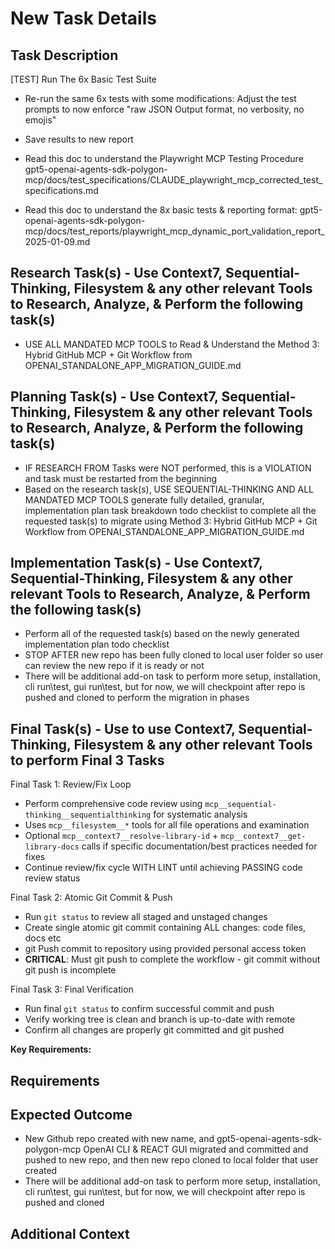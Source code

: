 # New Task Details

## Task Description

[TEST] Run The 6x Basic Test Suite

- Re-run the same 6x tests with some modifications: Adjust the test prompts to now enforce "raw JSON Output format, no verbosity, no emojis"
- Save results to new report

- Read this doc to understand the Playwright MCP Testing Procedure gpt5-openai-agents-sdk-polygon-mcp/docs/test_specifications/CLAUDE_playwright_mcp_corrected_test_specifications.md
- Read this doc to understand the 8x basic tests & reporting format: gpt5-openai-agents-sdk-polygon-mcp/docs/test_reports/playwright_mcp_dynamic_port_validation_report_2025-01-09.md

## Research Task(s) - Use Context7, Sequential-Thinking, Filesystem & any other relevant Tools to Research, Analyze, & Perform the following task(s)

- USE ALL MANDATED MCP TOOLS to Read & Understand the Method 3: Hybrid GitHub MCP + Git Workflow from OPENAI_STANDALONE_APP_MIGRATION_GUIDE.md

## Planning Task(s) - Use Context7, Sequential-Thinking, Filesystem & any other relevant Tools to Research, Analyze, & Perform the following task(s)

- IF RESEARCH FROM Tasks were NOT performed, this is a VIOLATION and task must be restarted from the beginning
- Based on the research task(s), USE SEQUENTIAL-THINKING AND ALL MANDATED MCP TOOLS generate fully detailed, granular, implementation plan task breakdown todo checklist to complete all the requested task(s) to migrate using Method 3: Hybrid GitHub MCP + Git Workflow from OPENAI_STANDALONE_APP_MIGRATION_GUIDE.md

## Implementation Task(s) - Use Context7, Sequential-Thinking, Filesystem & any other relevant Tools to Research, Analyze, & Perform the following task(s)

- Perform all of the requested task(s) based on the newly generated implementation plan todo checklist
- STOP AFTER new repo has been fully cloned to local user folder so user can review the new repo if it is ready or not
- There will be additional add-on task to perform more setup, installation, cli run\test, gui run\test, but for now, we will checkpoint after repo is pushed and cloned to perform the migration in phases

## Final Task(s) - Use to use Context7, Sequential-Thinking, Filesystem & any other relevant Tools to perform Final 3 Tasks

Final Task 1: Review/Fix Loop

- Perform comprehensive code review using `mcp__sequential-thinking__sequentialthinking` for systematic analysis
- Uses `mcp__filesystem__*` tools for all file operations and examination
- Optional `mcp__context7__resolve-library-id` + `mcp__context7__get-library-docs` calls if specific documentation/best practices needed for fixes
- Continue review/fix cycle WITH LINT until achieving PASSING code review status

Final Task 2: Atomic Git Commit & Push

- Run `git status` to review all staged and unstaged changes
- Create single atomic git commit containing ALL changes: code files, docs etc
- git Push commit to repository using provided personal access token
- **CRITICAL**: Must git push to complete the workflow - git commit without git push is incomplete

Final Task 3: Final Verification

- Run final `git status` to confirm successful commit and push
- Verify working tree is clean and branch is up-to-date with remote
- Confirm all changes are properly git committed and git pushed

**Key Requirements:**

## Requirements

## Expected Outcome

- New Github repo created with new name, and gpt5-openai-agents-sdk-polygon-mcp OpenAI CLI & REACT GUI migrated and committed  and pushed to new repo, and then new repo cloned to local folder that user created
- There will be additional add-on task to perform more setup, installation, cli run\test, gui run\test, but for now, we will checkpoint after repo is pushed and cloned

## Additional Context
